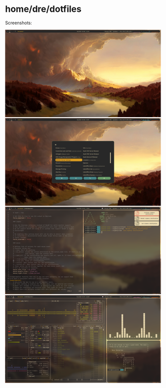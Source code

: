 # home/dre/dotfiles

Screenshots:

![screenshot0](screenshots/image0.png)
![screenshot1](screenshots/image1.png)
![screenshot2](screenshots/image2.png)
![screenshot3](screenshots/image3.png)
